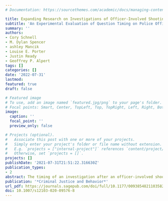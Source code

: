 ```yaml
---
# Documentation: https://sourcethemes.com/academic/docs/managing-content/

title: Expanding Research on Investigations of Officer-Involved Shootings
subtitle: 'An Experimental Evaluation of Question Timing on Police Officers Memory Recall'
summary: ''
authors:
- Cory Schnell
- M. Dylan Spencer
- ashley Mancik
- Louise E. Porter
- Justin Ready
- Geoffrey P. Alpert
tags: []
categories: []
date: '2022-07-31'
lastmod: 
featured: true
draft: false

# Featured image
# To use, add an image named `featured.jpg/png` to your page's folder.
# Focal points: Smart, Center, TopLeft, Top, TopRight, Left, Right, BottomLeft, Bottom, BottomRight.
image:
  caption: ''
  focal_point: ''
  preview_only: false

# Projects (optional).
#   Associate this post with one or more of your projects.
#   Simply enter your project's folder or file name without extension.
#   E.g. `projects = ["internal-project"]` references `content/project/deep-learning/index.md`.
#   Otherwise, set `projects = []`.
projects: []
publishDate: '2021-07-31T21:51:22.316630Z'
publication_types:
- 2
abstract: The timing of an investigation after an officer-involved shooting (OIS) is influenced by conflicting forces. The public demands expedited resolution, but police officers are provided several protections that can delay investigations of their actions. This study conducts a randomized experiment to determine the impact of question timing after an OIS on the accu- racy of police officers’ memory recall. Officers were randomly assigned to one of two groups. The treatment group completed a questionnaire after participating in a live-action, active shooter training scenario and again 2 days later, whereas the control group only completed the questionnaire 2 days later. Our findings suggest the timing of interviews after training did not influence officers’ recall of the scenario. There is little empirical understanding of how police officers reconstruct OIS events; further interdisciplinary research can help clarify these cognitive processes. This research could strengthen a traditional pathway to provide accountability for officers through investigations.
publication: '*Criminal Justice and Behavior*'
url_pdf: https://journals.sagepub.com/doi/full/10.1177/00938548211035824
doi: 10.1007/s12103-020-09576-8 
---
```

